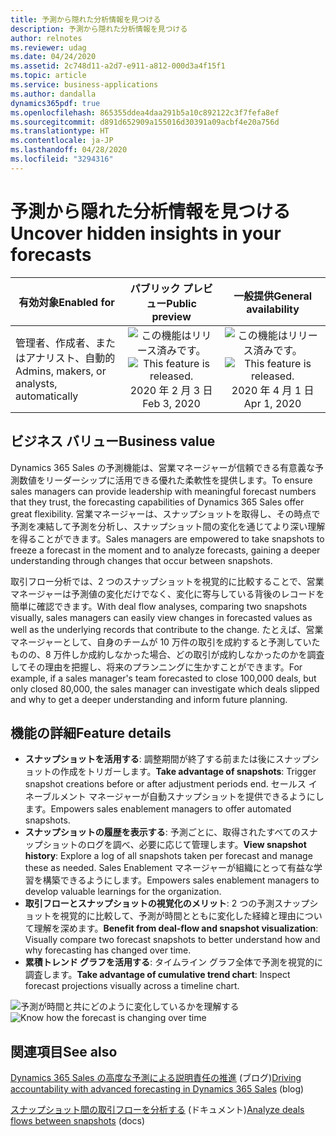 ```yaml
---
title: 予測から隠れた分析情報を見つける
description: 予測から隠れた分析情報を見つける
author: relnotes
ms.reviewer: udag
ms.date: 04/24/2020
ms.assetid: 2c748d11-a2d7-e911-a812-000d3a4f15f1
ms.topic: article
ms.service: business-applications
ms.author: dandalla
dynamics365pdf: true
ms.openlocfilehash: 865355ddea4daa291b5a10c892122c3f7fefa8ef
ms.sourcegitcommit: d891d652909a155016d30391a09acbf4e20a756d
ms.translationtype: HT
ms.contentlocale: ja-JP
ms.lasthandoff: 04/28/2020
ms.locfileid: "3294316"
---
```

# <a name="uncover-hidden-insights-in-your-forecasts"></a><span data-ttu-id="d734f-103">予測から隠れた分析情報を見つける</span><span class="sxs-lookup"><span data-stu-id="d734f-103">Uncover hidden insights in your forecasts</span></span>


| <span data-ttu-id="d734f-104">有効対象</span><span class="sxs-lookup"><span data-stu-id="d734f-104">Enabled for</span></span>    |  <span data-ttu-id="d734f-105">パブリック プレビュー</span><span class="sxs-lookup"><span data-stu-id="d734f-105">Public preview</span></span> | <span data-ttu-id="d734f-106">一般提供</span><span class="sxs-lookup"><span data-stu-id="d734f-106">General availability</span></span> | 
| ---------- | :----------: |:----------: |
|<span data-ttu-id="d734f-107">管理者、作成者、またはアナリスト、自動的</span><span class="sxs-lookup"><span data-stu-id="d734f-107">Admins, makers, or analysts, automatically</span></span>|<span data-ttu-id="d734f-108">![この機能はリリース済みです。](/dynamics365-release-plan/media/green-checkmark.png "この機能はリリース済みです。")</span><span class="sxs-lookup"><span data-stu-id="d734f-108">![This feature is released.](/dynamics365-release-plan/media/green-checkmark.png "This feature is released.")</span></span> <span data-ttu-id="d734f-109">2020 年 2 月 3 日</span><span class="sxs-lookup"><span data-stu-id="d734f-109">Feb 3, 2020</span></span>| <span data-ttu-id="d734f-110">![この機能はリリース済みです。](/dynamics365-release-plan/media/green-checkmark.png "この機能はリリース済みです。")</span><span class="sxs-lookup"><span data-stu-id="d734f-110">![This feature is released.](/dynamics365-release-plan/media/green-checkmark.png "This feature is released.")</span></span> <span data-ttu-id="d734f-111">2020 年 4 月 1 日</span><span class="sxs-lookup"><span data-stu-id="d734f-111">Apr 1, 2020</span></span>|


## <a name="business-value"></a><span data-ttu-id="d734f-112">ビジネス バリュー</span><span class="sxs-lookup"><span data-stu-id="d734f-112">Business value</span></span>
<!-- bv start -->
<span data-ttu-id="d734f-113">Dynamics 365 Sales の予測機能は、営業マネージャーが信頼できる有意義な予測数値をリーダーシップに活用できる優れた柔軟性を提供します。</span><span class="sxs-lookup"><span data-stu-id="d734f-113">To ensure sales managers can provide leadership with meaningful forecast numbers that they trust, the forecasting capabilities of Dynamics 365 Sales offer great flexibility.</span></span> <span data-ttu-id="d734f-114">営業マネージャーは、スナップショットを取得し、その時点で予測を凍結して予測を分析し、スナップショット間の変化を通じてより深い理解を得ることができます。</span><span class="sxs-lookup"><span data-stu-id="d734f-114">Sales managers are empowered to take snapshots to freeze a forecast in the moment and to analyze forecasts, gaining a deeper understanding through changes that occur between snapshots.</span></span> 

<span data-ttu-id="d734f-115">取引フロー分析では、2 つのスナップショットを視覚的に比較することで、営業マネージャーは予測値の変化だけでなく、変化に寄与している背後のレコードを簡単に確認できます。</span><span class="sxs-lookup"><span data-stu-id="d734f-115">With deal flow analyses, comparing two snapshots visually, sales managers can easily view changes in forecasted values as well as the underlying records that contribute to the change.</span></span> <span data-ttu-id="d734f-116">たとえば、営業マネージャーとして、自身のチームが 10 万件の取引を成約すると予測していたものの、8 万件しか成約しなかった場合、どの取引が成約しなかったのかを調査してその理由を把握し、将来のプランニングに生かすことができます。</span><span class="sxs-lookup"><span data-stu-id="d734f-116">For example, if a sales manager's team forecasted to close 100,000 deals, but only closed 80,000, the sales manager can investigate which deals slipped and why to get a deeper understanding and inform future planning.</span></span>
<!-- bv end -->



## <a name="feature-details"></a><span data-ttu-id="d734f-117">機能の詳細</span><span class="sxs-lookup"><span data-stu-id="d734f-117">Feature details</span></span>
<!--feature detail start -->
- <span data-ttu-id="d734f-118">**スナップショットを活用する**: 調整期間が終了する前または後にスナップショットの作成をトリガーします。</span><span class="sxs-lookup"><span data-stu-id="d734f-118">**Take advantage of snapshots**: Trigger snapshot creations before or after adjustment periods end.</span></span> <span data-ttu-id="d734f-119">セールス イネーブルメント マネージャーが自動スナップショットを提供できるようにします。</span><span class="sxs-lookup"><span data-stu-id="d734f-119">Empowers sales enablement managers to offer automated snapshots.</span></span>
- <span data-ttu-id="d734f-120">**スナップショットの履歴を表示する**: 予測ごとに、取得されたすべてのスナップショットのログを調べ、必要に応じて管理します。</span><span class="sxs-lookup"><span data-stu-id="d734f-120">**View snapshot history**: Explore a log of all snapshots taken per forecast and manage these as needed.</span></span> <span data-ttu-id="d734f-121">Sales Enablement マネージャーが組織にとって有益な学習を構築できるようにします。</span><span class="sxs-lookup"><span data-stu-id="d734f-121">Empowers sales enablement managers to develop valuable learnings for the organization.</span></span>
- <span data-ttu-id="d734f-122">**取引フローとスナップショットの視覚化のメリット**: 2 つの予測スナップショットを視覚的に比較して、予測が時間とともに変化した経緯と理由について理解を深めます。</span><span class="sxs-lookup"><span data-stu-id="d734f-122">**Benefit from deal-flow and snapshot visualization**: Visually compare two forecast snapshots to better understand how and why forecasting has changed over time.</span></span>
- <span data-ttu-id="d734f-123">**累積トレンド グラフを活用する**: タイムライン グラフ全体で予測を視覚的に調査します。</span><span class="sxs-lookup"><span data-stu-id="d734f-123">**Take advantage of cumulative trend chart**: Inspect forecast projections visually across a timeline chart.</span></span>
<!--feature detail end -->

<span data-ttu-id="d734f-124">![予測が時間と共にどのように変化しているかを理解する](media/forecasting_dealflow.png "予測が時間と共にどのように変化しているかを理解する")</span><span class="sxs-lookup"><span data-stu-id="d734f-124">![Know how the forecast is changing over time](media/forecasting_dealflow.png "Know how the forecast is changing over time")</span></span>
<!-- Picture 1 -->









## <a name="see-also"></a><span data-ttu-id="d734f-125">関連項目</span><span class="sxs-lookup"><span data-stu-id="d734f-125">See also</span></span>

<!--blog start-->
<span data-ttu-id="d734f-126">[Dynamics 365 Sales の高度な予測による説明責任の推進](https://aka.ms/forecasting.blog) (ブログ)</span><span class="sxs-lookup"><span data-stu-id="d734f-126">[Driving accountability with advanced forecasting in Dynamics 365 Sales](https://aka.ms/forecasting.blog) (blog)</span></span>
<!--blog end-->

<!--docs start-->
<span data-ttu-id="d734f-127">[スナップショット間の取引フローを分析する](https://docs.microsoft.com/dynamics365/ai/sales/analyze-deals-flow-between-snapshots) (ドキュメント)</span><span class="sxs-lookup"><span data-stu-id="d734f-127">[Analyze deals flows between snapshots](https://docs.microsoft.com/dynamics365/ai/sales/analyze-deals-flow-between-snapshots) (docs)</span></span>
<!--docs end-->
